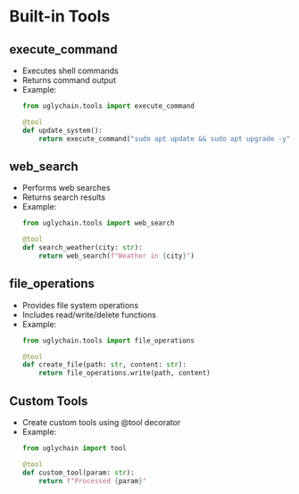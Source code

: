 # Built-in Tools

## execute_command
- Executes shell commands
- Returns command output
- Example:
  ```python
  from uglychain.tools import execute_command

  @tool
  def update_system():
      return execute_command("sudo apt update && sudo apt upgrade -y")
  ```

## web_search
- Performs web searches
- Returns search results
- Example:
  ```python
  from uglychain.tools import web_search

  @tool
  def search_weather(city: str):
      return web_search(f"Weather in {city}")
  ```

## file_operations
- Provides file system operations
- Includes read/write/delete functions
- Example:
  ```python
  from uglychain.tools import file_operations

  @tool
  def create_file(path: str, content: str):
      return file_operations.write(path, content)
  ```

## Custom Tools
- Create custom tools using @tool decorator
- Example:
  ```python
  from uglychain import tool

  @tool
  def custom_tool(param: str):
      return f"Processed {param}"
